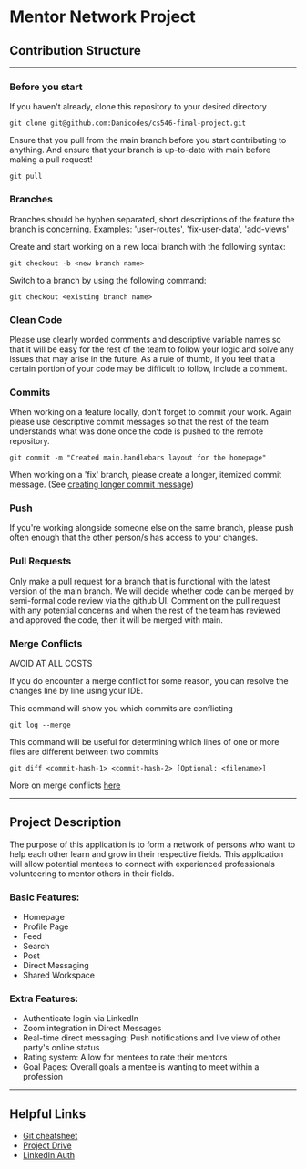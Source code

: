 # Mentor Network Project

## Contribution Structure
---

### Before you start
If you haven't already, clone this repository to your desired directory
```
git clone git@github.com:Danicodes/cs546-final-project.git
```
Ensure that you pull from the main branch before you start contributing to anything. And ensure that your branch is up-to-date with main before making a pull request!

```
git pull 
```

### Branches
Branches should be hyphen separated, short descriptions of the feature the branch is concerning. Examples: 'user-routes', 'fix-user-data', 'add-views'

Create and start working on a new local branch with the following syntax:
 ```
 git checkout -b <new branch name>
 ```

Switch to a branch by using the following command:
```
git checkout <existing branch name>
```

### Clean Code
 Please use clearly worded comments and descriptive variable names so that it will be easy for the rest of the team to follow your logic and solve any issues that may arise in the future. As a rule of thumb, if you feel that a certain portion of your code may be difficult to follow, include a comment.

### Commits
When working on a feature locally, don't forget to commit your work. Again please use descriptive commit messages so that the rest of the team understands what was done once the code is pushed to the remote repository.
```
git commit -m "Created main.handlebars layout for the homepage"
```

When working on a 'fix' branch, please create a longer, itemized commit message. (See [creating longer commit message](https://haydar-ai.medium.com/learning-how-to-git-creating-a-longer-commit-message-16ca32746c3a)) 

### Push
If you're working alongside someone else on the same branch, please push often enough that the other person/s has access to your changes.

### Pull Requests
Only make a pull request for a branch that is functional with the latest version of the main branch. We will decide whether code can be merged by semi-formal code review via the github UI. Comment on the pull request with any potential concerns and when the rest of the team has reviewed and approved the code, then it will be merged with main.


### Merge Conflicts
AVOID AT ALL COSTS

If you do encounter a merge conflict for some reason, you can resolve the changes line by line using your IDE.

This command will show you which commits are conflicting
```
git log --merge
```

This command will be useful for determining which lines of one or more files are different between two commits
```
git diff <commit-hash-1> <commit-hash-2> [Optional: <filename>]
```

More on merge conflicts [here](!https://www.atlassian.com/git/tutorials/using-branches/merge-conflicts)


---
## Project Description

The purpose of this application is to form a network of persons who want to help each other learn and grow in their respective fields. This application will allow potential mentees to connect with experienced professionals volunteering to mentor others in their fields.

### Basic Features:
- Homepage
- Profile Page
- Feed
- Search
- Post
- Direct Messaging
- Shared Workspace

### Extra Features:
- Authenticate login via LinkedIn
- Zoom integration in Direct Messages
- Real-time direct messaging: Push notifications and live view of other party's online status
- Rating system: Allow for mentees to rate their mentors
- Goal Pages: Overall goals a mentee is wanting to meet within a profession
  

---

## Helpful Links
- [Git cheatsheet](https://education.github.com/git-cheat-sheet-education.pdf)
- [Project Drive](https://drive.google.com/drive/u/0/folders/1hX7Sb6CIqGc5k1t-_d41YvrvaLbzr1d0)
- [LinkedIn Auth](https://www.loginradius.com/blog/async/linkedin-login-using-node-passport/)
